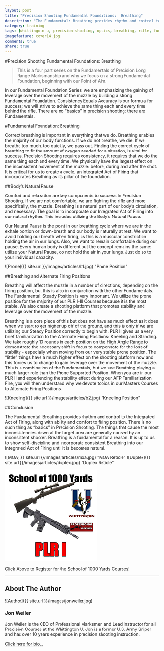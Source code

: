 ```yaml
---
layout: post
title: "Precision Shooting Fundamental Foundations:  Breathing"
description: "The Fundamental: Breathing provides rhythm and control to the Integrated Act of Firing, along with ability and comfort to firing position..."
category: training
tags: [whittingotn u, precision shooting, optics, breathing, rifle, fundamentals, jon weiler]
imagefeature: cover14.jpg
comments: true
share: true
---
```

#Precision Shooting Fundamental Foundations:  Breathing

>This is a four part series on the Fundamentals of Precision Long Range Marksmanship and why we focus on a strong Fundamental Foundation, beginning with our Point of Aim.

In our Fundamental Foundation Series, we are emphasizing the gaining of leverage over the movement of the muzzle by building a strong Fundamental Foundation.  Consistency Equals Accuracy is our formula for success; we will strive to achieve the same thing each and every time behind the rifle.  There are no “basics” in precision shooting; there are Fundamentals.

#Fundamental Foundation:  Breathing

Correct breathing is important in everything that we do.  Breathing enables the majority of our body functions.  If we do not breathe, we die.  If we breathe too much, too quickly, we pass out.  Finding the correct cycle of breathing to fit the amount of oxygen needed for a situation, is vital for success.  Precision Shooting requires consistency, it requires that we do the same thing each and every time.  We physically have the largest effect on the inconsistent movement of the muzzle: before, during and after the shot.  It is critical for us to create a cycle, an Integrated Act of Firing that incorporates Breathing as its pillar of the foundation.

##Body’s Natural Pause

Comfort and relaxation are key components to success in Precision Shooting.  If we are not comfortable, we are fighting the rifle and more specifically, the muzzle.  Breathing is a natural part of our body’s circulation, and necessary.  The goal is to incorporate our Integrated Act of Firing into our natural rhythm.  This includes utilizing the Body’s Natural Pause.

Our Natural Pause is the point in our breathing cycle where we are in the exhale portion or down-breath and our body is naturally at rest.  We want to avoid holding our breath when firing, as this is a muscular constriction holding the air in our lungs.  Also, we want to remain comfortable during our pause.  Every human body is different but the concept remains the same:  utilize your Natural Pause, do not hold the air in your lungs.  Just do so to your individual capacity.

![Prone]({{ site.url }}/images/articles/b1.jpg) "Prone Position" 


##Breathing and Alternate Firing Positions

Breathing will affect the muzzle in a number of directions, depending on the firing position, but this is also in conjunction with the other Fundamentals.  The Fundamental: Steady Position is very important.  We utilize the prone position for the majority of our PLR I-III Courses because it is the most stable.  We also create a shooting platform that promotes stability and leverage over the movement of the muzzle.

Breathing is a core piece of this but does not have as much effect as it does when we start to get higher up off of the ground, and this is only if we are utilizing our Steady Position correctly to begin with.  PLR II gives us a very brief familiarization to the Alternate Firing Positions: Kneeling and Standing.  We take roughly 10 rounds in each position on the High Angle Range to demonstrate the necessary shift in focus to compensate for the loss of stability - especially when moving from our very stable prone position.  The “little” things have a much higher effect on the shooting platform now and this forces us to change to gain leverage over the movement of the muzzle.  This is a combination of the Fundamentals, but we see Breathing playing a much larger role than the Prone Supported Position.  When you are in our PLR II and experiencing the stability effect during our AFP Familiarization Fire, you will then understand why we devote topics in our Masters Courses to Alternate Firing Positions.

![Kneeling]({{ site.url }}/images/articles/b2.jpg) "Kneeling Position" 


##Conclusion

The Fundamental: Breathing provides rhythm and control to the Integrated Act of Firing, along with ability and comfort to firing position.  There is no such thing as “basics” in Precision Shooting.  The things that cause the most inconsistencies down at the target area are generally caused by an inconsistent shooter.  Breathing is a fundamental for a reason.  It is up to us to show self-discipline and incorporate consistent Breathing into our Integrated Act of Firing until it is becomes natural.




![MOA]({{ site.url }}/images/articles/moa.jpg) "MOA Reticle" 
![Duplex]({{ site.url }}/images/articles/duplex.jpg) "Duplex Reticle"



<a href="http://nrawc.goemerchant-stores.com/School-of-1000-Yards_c_56.html" target="_blank">
<img src="/images/1000-1300.jpg" width="300" height="300" alt="WU School of 1000 Yards">
</a>

Click Above to Register for the School of 1000 Yards Courses!

______________________________________________________


## About The Author

![Author]({{ site.url }}/images/jonweiler.jpg)

### Jon Weiler 

Jon Weiler is the CEO of Professional Marksmen and Lead Instructor for all Precision Courses at the Whittington U.  Jon is a former U.S. Army Sniper and has over 10 years experience in precision shooting instruction.

[Click here for bio...](http://professionalmarksmen.com/jon_weiler/)
